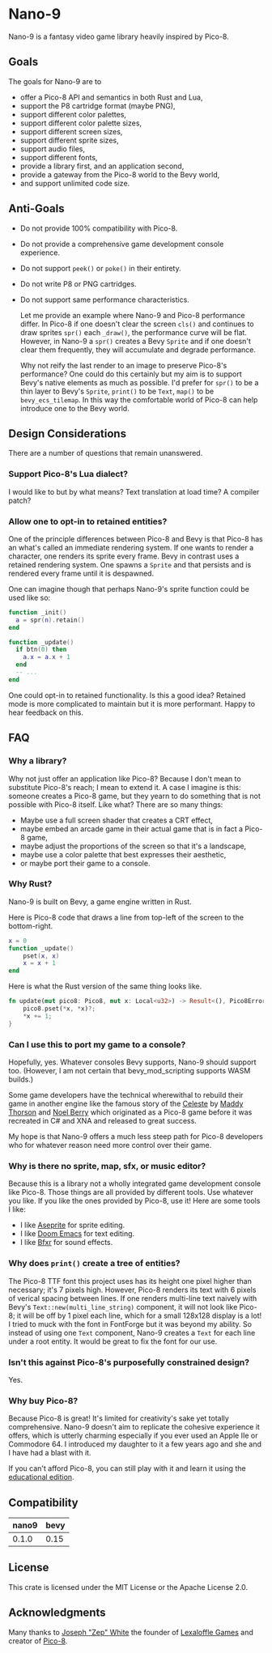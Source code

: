 # Nano-9

Nano-9 is a fantasy video game library heavily inspired by Pico-8.

## Goals

The goals for Nano-9 are to

- offer a Pico-8 API and semantics in both Rust and Lua,
- support the P8 cartridge format (maybe PNG),
- support different color palettes,
- support different color palette sizes,
- support different screen sizes,
- support different sprite sizes,
- support audio files,
- support different fonts,
- provide a library first, and an application second,
- provide a gateway from the Pico-8 world to the Bevy world,
- and support unlimited code size.

## Anti-Goals

- Do not provide 100% compatibility with Pico-8.
- Do not provide a comprehensive game development console experience.
- Do not support `peek()` or `poke()` in their entirety.
- Do not write P8 or PNG cartridges.
- Do not support same performance characteristics.
  
  Let me provide an example where Nano-9 and Pico-8 performance differ. In
  Pico-8 if one doesn't clear the screen `cls()` and continues to draw sprites
  `spr()` each `_draw()`, the performance curve will be flat. However, in Nano-9
  a `spr()` creates a Bevy `Sprite` and if one doesn't clear them frequently,
  they will accumulate and degrade performance.
  
  Why not reify the last render to an image to preserve Pico-8's performance?
  One could do this certainly but my aim is to support Bevy's native elements as
  much as possible. I'd prefer for `spr()` to be a thin layer to Bevy's
  `Sprite`, `print()` to be `Text`, `map()` to be `bevy_ecs_tilemap`. In this
  way the comfortable world of Pico-8 can help introduce one to the Bevy world.

## Design Considerations

There are a number of questions that remain unanswered.

### Support Pico-8's Lua dialect?
I would like to but by what means? Text translation at load time? A compiler
patch?

### Allow one to opt-in to retained entities?
One of the principle differences between Pico-8 and Bevy is that Pico-8 has an
what's called an immediate rendering system. If one wants to render a character,
one renders its sprite every frame. Bevy in contrast uses a retained rendering
system. One spawns a `Sprite` and that persists and is rendered every
frame until it is despawned.

One can imagine though that perhaps Nano-9's sprite function could be used like
so:

``` lua
function _init()
  a = spr(n).retain()
end

function _update()
  if btn(0) then
    a.x = a.x + 1
  end
  -- ...
end
```

One could opt-in to retained functionality. Is this a good idea? Retained mode
is more complicated to maintain but it is more performant. Happy to hear
feedback on this.

## FAQ

### Why a library?

Why not just offer an application like Pico-8? Because I don't mean to
substitute Pico-8's reach; I mean to extend it. A case I imagine is this:
someone creates a Pico-8 game, but they yearn to do something that is not
possible with Pico-8 itself. Like what? There are so many things:

- Maybe use a full screen shader that creates a CRT effect, 
- maybe embed an arcade game in their actual game that is in fact a
Pico-8 game,
- maybe adjust the proportions of the screen so that it's a
landscape,
- maybe use a color palette that best expresses their aesthetic,
- or maybe port their game to a console.

### Why Rust?

Nano-9 is built on Bevy, a game engine written in Rust. 

Here is Pico-8 code that draws a line from top-left of the screen to
the bottom-right.

``` lua
x = 0
function _update()
    pset(x, x)
    x = x + 1
end
```
Here is what the Rust version of the same thing looks like.

``` rust
fn update(mut pico8: Pico8, mut x: Local<u32>) -> Result<(), Pico8Error> {
    pico8.pset(*x, *x)?;
    *x += 1;
}
```

### Can I use this to port my game to a console?

Hopefully, yes. Whatever consoles Bevy supports, Nano-9 should support too.
(However, I am not certain that bevy_mod_scripting supports WASM builds.)

Some game developers have the technical wherewithal to rebuild their game in
another engine like the famous story of the
[Celeste](https://www.thatguyglen.com/article/MSKOQr_YS-U) by [Maddy
Thorson](https://www.maddymakesgames.com) and [Noel Berry](https://noelberry.ca)
which originated as a Pico-8 game before it was recreated in C# and XNA and
released to great success.

My hope is that Nano-9 offers a much less steep path for Pico-8 developers who
for whatever reason need more control over their game.

### Why is there no sprite, map, sfx, or music editor?

Because this is a library not a wholly integrated game development console like
Pico-8. Those things are all provided by different tools. Use whatever you like.
If you like the ones provided by Pico-8, use it! Here are some tools I like:

- I like [Aseprite](https://www.aseprite.org) for sprite editing.
- I like [Doom Emacs](https://github.com/doomemacs/doomemacs?tab=readme-ov-file) for text editing.
- I like [Bfxr](https://www.bfxr.net) for sound effects.

### Why does `print()` create a tree of entities?

The Pico-8 TTF font this project uses has its height one pixel higher than
necessary; it's 7 pixels high. However, Pico-8 renders its text with 6 pixels of
verical spacing between lines. If one renders multi-line text naively with
Bevy's `Text::new(multi_line_string)` component, it will not look like Pico-8;
it will be off by 1 pixel each line, which for a small 128x128 display is a lot!
I tried to muck with the font in FontForge but it was beyond my ability. So
instead of using one `Text` component, Nano-9 creates a `Text` for each line
under a root entity. It would be great to fix the font for our use.

### Isn't this against Pico-8's purposefully constrained design?

Yes.

### Why buy Pico-8?

Because Pico-8 is great! It's limited for creativity's sake yet totally
comprehensive. Nano-9 doesn't aim to replicate the cohesive experience it
offers, which is utterly charming especially if you ever used an Apple IIe or
Commodore 64. I introduced my daughter to it a few years ago and she and I have
had a blast with it.

If you can't afford Pico-8, you can still play with it and learn it using the
[educational edition](https://www.pico-8-edu.com).

## Compatibility

| nano9 | bevy |
|-------|------|
| 0.1.0 | 0.15 |

## License

This crate is licensed under the MIT License or the Apache License 2.0.

## Acknowledgments

Many thanks to [Joseph "Zep" White](https://mastodon.social/@zep) the founder of
[Lexaloffle Games](https://www.lexaloffle.com) and creator of
[Pico-8](https://www.lexaloffle.com/pico-8.php).
